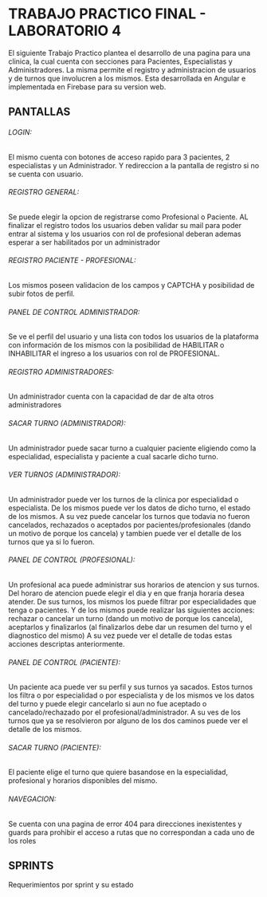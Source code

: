 # TRABAJO PRACTICO FINAL - LABORATORIO 4

El siguiente Trabajo Practico plantea el desarrollo de una pagina para una clinica, la cual cuenta con secciones para Pacientes, Especialistas y Administradores. La misma permite el registro y administracion de usuarios y de turnos que involucren a los mismos. Esta desarrollada en Angular e implementada en Firebase para su version web.

## PANTALLAS

###### LOGIN:

El mismo cuenta con botones de acceso rapido para 3 pacientes, 2 especialistas y un Administrador. Y redireccion a la pantalla de registro si no se cuenta con usuario.

###### REGISTRO GENERAL:

Se puede elegir la opcion de registrarse como Profesional o Paciente. AL finalizar el registro todos los usuarios deben validar su mail para poder entrar al sistema y los usuarios con rol de profesional deberan ademas esperar a ser habilitados por un administrador

###### REGISTRO PACIENTE - PROFESIONAL:

Los mismos poseen validacion de los campos y CAPTCHA y posibilidad de subir fotos de perfil.

###### PANEL DE CONTROL ADMINISTRADOR:

Se ve el perfil del usuario y una lista con todos los usuarios de la plataforma con información de los mismos con la posibilidad de HABILITAR o INHABILITAR el ingreso a los usuarios con rol de PROFESIONAL.

###### REGISTRO ADMINISTRADORES:

Un administrador cuenta con la capacidad de dar de alta otros administradores

###### SACAR TURNO (ADMINISTRADOR):

Un administrador puede sacar turno a cualquier paciente eligiendo como la especialidad, especialista y paciente a cual sacarle dicho turno.

###### VER TURNOS (ADMINISTRADOR):

Un administrador puede ver los turnos de la clinica por especialidad o especialista. De los mismos puede ver los datos de dicho turno, el estado de los mismos. A su vez puede cancelar los turnos que todavia no fueron cancelados, rechazados o aceptados por pacientes/profesionales (dando un motivo de porque los cancela) y tambien puede ver el detalle de los turnos que ya si lo fueron.

###### PANEL DE CONTROL (PROFESIONAL):

Un profesional aca puede administrar sus horarios de atencion y sus turnos. Del horaro de atencion puede elegir el dia y en que franja horaria desea atender. De sus turnos, los mismos los puede filtrar por especialidades que tenga o pacientes. Y de los mismos puede realizar las siguientes acciones: rechazar o cancelar un turno (dando un motivo de porque los cancela), aceptarlos y finalizarlos (al finalizarlos debe dar un resumen del turno y el diagnostico del mismo) A su vez puede  ver el detalle de todas estas acciones descriptas anteriormente.

###### PANEL DE CONTROL (PACIENTE):

Un paciente aca puede ver su perfil y sus turnos ya sacados. Estos turnos los filtra o por especialidad o por especialista y de los mismos ve los datos del turno y puede elegir cancelarlo si aun no fue aceptado o cancelado/rechazado por el profesional/administrador. A su ves de los turnos que ya se resolvieron por alguno de los dos caminos puede ver el detalle de los mismos.

###### SACAR TURNO (PACIENTE):

El paciente elige el turno que quiere basandose en la especialidad, profesional y horarios disponibles del mismo.

###### NAVEGACION:

Se cuenta con una pagina de error 404 para direcciones inexistentes y guards para prohibir el acceso a rutas que no correspondan a cada uno de los roles

## SPRINTS

Requerimientos por sprint y su estado
